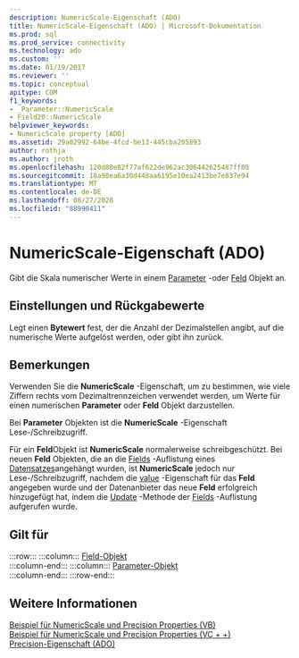 ```yaml
---
description: NumericScale-Eigenschaft (ADO)
title: NumericScale-Eigenschaft (ADO) | Microsoft-Dokumentation
ms.prod: sql
ms.prod_service: connectivity
ms.technology: ado
ms.custom: ''
ms.date: 01/19/2017
ms.reviewer: ''
ms.topic: conceptual
apitype: COM
f1_keywords:
- _Parameter::NumericScale
- Field20::NumericScale
helpviewer_keywords:
- NumericScale property [ADO]
ms.assetid: 29a02992-64be-4fcd-be13-445cba205893
author: rothja
ms.author: jroth
ms.openlocfilehash: 120d88e82f77af622de962ac306442625487ff08
ms.sourcegitcommit: 18a98ea6a30d448aa6195e10ea2413be7e837e94
ms.translationtype: MT
ms.contentlocale: de-DE
ms.lasthandoff: 08/27/2020
ms.locfileid: "88990411"
---
```

# <a name="numericscale-property-ado"></a>NumericScale-Eigenschaft (ADO)
Gibt die Skala numerischer Werte in einem [Parameter](./parameter-object.md) -oder [Feld](./field-object.md) Objekt an.  
  
## <a name="settings-and-return-values"></a>Einstellungen und Rückgabewerte  
 Legt einen **Bytewert** fest, der die Anzahl der Dezimalstellen angibt, auf die numerische Werte aufgelöst werden, oder gibt ihn zurück.  
  
## <a name="remarks"></a>Bemerkungen  
 Verwenden Sie die **NumericScale** -Eigenschaft, um zu bestimmen, wie viele Ziffern rechts vom Dezimaltrennzeichen verwendet werden, um Werte für einen numerischen **Parameter** oder **Feld** Objekt darzustellen.  
  
 Bei **Parameter** Objekten ist die **NumericScale** -Eigenschaft Lese-/Schreibzugriff.  
  
 Für ein **Feld**Objekt ist **NumericScale** normalerweise schreibgeschützt. Bei neuen **Feld** Objekten, die an die [Fields](./fields-collection-ado.md) -Auflistung eines [Datensatzes](./record-object-ado.md)angehängt wurden, ist **NumericScale** jedoch nur Lese-/Schreibzugriff, nachdem die [value](./value-property-ado.md) -Eigenschaft für das **Feld** angegeben wurde und der Datenanbieter das neue **Feld** erfolgreich hinzugefügt hat, indem die [Update](./update-method.md) -Methode der [Fields](./fields-collection-ado.md) -Auflistung aufgerufen wurde.  
  
## <a name="applies-to"></a>Gilt für  

:::row:::
    :::column:::
        [Field-Objekt](./field-object.md)  
    :::column-end:::
    :::column:::
        [Parameter-Objekt](./parameter-object.md)  
    :::column-end:::
:::row-end:::

## <a name="see-also"></a>Weitere Informationen  
 [Beispiel für NumericScale und Precision Properties (VB)](./numericscale-and-precision-properties-example-vb.md)   
 [Beispiel für NumericScale und Precision Properties (VC + +)](./numericscale-and-precision-properties-example-vc.md)   
 [Precision-Eigenschaft (ADO)](./precision-property-ado.md)